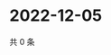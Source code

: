 # 2022-12-05

共 0 条

<!-- BEGIN WEIBO -->
<!-- 最后更新时间 Mon Dec 05 2022 01:12:52 GMT+0800 (China Standard Time) -->

<!-- END WEIBO -->
